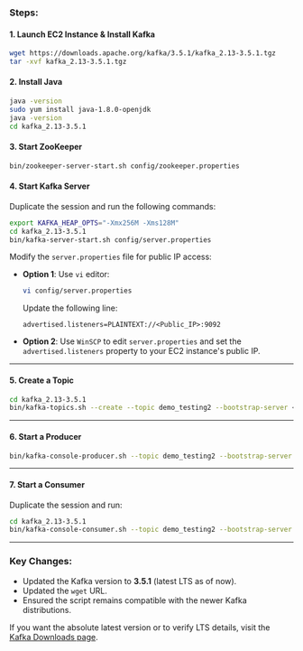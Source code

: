 ### Steps:

#### 1. **Launch EC2 Instance & Install Kafka**

```bash
wget https://downloads.apache.org/kafka/3.5.1/kafka_2.13-3.5.1.tgz
tar -xvf kafka_2.13-3.5.1.tgz
```

#### 2. **Install Java**

```bash
java -version
sudo yum install java-1.8.0-openjdk
java -version
cd kafka_2.13-3.5.1
```

#### 3. **Start ZooKeeper**

```bash
bin/zookeeper-server-start.sh config/zookeeper.properties
```

#### 4. **Start Kafka Server**

Duplicate the session and run the following commands:

```bash
export KAFKA_HEAP_OPTS="-Xmx256M -Xms128M"
cd kafka_2.13-3.5.1
bin/kafka-server-start.sh config/server.properties
```

Modify the `server.properties` file for public IP access:

- **Option 1**: Use `vi` editor:
  ```bash
  vi config/server.properties
  ```

  Update the following line:
  ```properties
  advertised.listeners=PLAINTEXT://<Public_IP>:9092
  ```

- **Option 2**: Use `WinSCP` to edit `server.properties` and set the `advertised.listeners` property to your EC2 instance's public IP.

---

#### 5. **Create a Topic**

```bash
cd kafka_2.13-3.5.1
bin/kafka-topics.sh --create --topic demo_testing2 --bootstrap-server <Public_IP>:9092 --replication-factor 1 --partitions 1
```

---

#### 6. **Start a Producer**

```bash
bin/kafka-console-producer.sh --topic demo_testing2 --bootstrap-server <Public_IP>:9092
```

---

#### 7. **Start a Consumer**

Duplicate the session and run:

```bash
cd kafka_2.13-3.5.1
bin/kafka-console-consumer.sh --topic demo_testing2 --bootstrap-server <Public_IP>:9092
```

---

### Key Changes:
- Updated the Kafka version to **3.5.1** (latest LTS as of now).
- Updated the `wget` URL.
- Ensured the script remains compatible with the newer Kafka distributions.

If you want the absolute latest version or to verify LTS details, visit the [Kafka Downloads page](https://kafka.apache.org/downloads).
